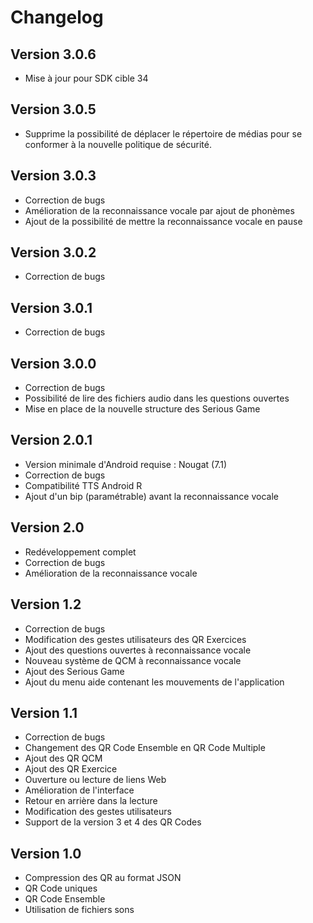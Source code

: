 # Changelog
## Version 3.0.6
- Mise à jour pour SDK cible 34

## Version 3.0.5
- Supprime la possibilité de déplacer le répertoire de médias pour se conformer à la nouvelle politique de sécurité.

## Version 3.0.3
- Correction de bugs
- Amélioration de la reconnaissance vocale par ajout de phonèmes
- Ajout de la possibilité de mettre la reconnaissance vocale en pause

## Version 3.0.2
- Correction de bugs

## Version 3.0.1
- Correction de bugs

## Version 3.0.0
- Correction de bugs
- Possibilité de lire des fichiers audio dans les questions ouvertes
- Mise en place de la nouvelle structure des Serious Game

## Version 2.0.1
- Version minimale d'Android requise : Nougat (7.1)
- Correction de bugs
- Compatibilité TTS Android R
- Ajout d'un bip (paramétrable) avant la reconnaissance vocale

## Version 2.0
- Redéveloppement complet
- Correction de bugs
- Amélioration de la reconnaissance vocale

## Version 1.2
- Correction de bugs
- Modification des gestes utilisateurs des QR Exercices
- Ajout des questions ouvertes à reconnaissance vocale
- Nouveau système de QCM à reconnaissance vocale
- Ajout des Serious Game
- Ajout du menu aide contenant les mouvements de l'application

## Version 1.1
- Correction de bugs
- Changement des QR Code Ensemble en QR Code Multiple
- Ajout des QR QCM
- Ajout des QR Exercice
- Ouverture ou lecture de liens Web
- Amélioration de l'interface
- Retour en arrière dans la lecture
- Modification des gestes utilisateurs
- Support de la version 3 et 4 des QR Codes


## Version 1.0

- Compression des QR au format JSON
- QR Code uniques
- QR Code Ensemble
- Utilisation de fichiers sons
